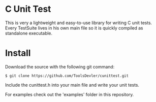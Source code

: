 # C Unit Test

This is very a lightweight and easy-to-use library for writing C unit tests.
Every TestSuite lives in his own main file so it is quickly compiled as standalone
executable.

# Install
Download the source with the following git command:

```
$ git clone https://github.com/ToolsDevler/cunittest.git
```

Include the cunittest.h into your main file and write your unit tests.

For examples check out the 'examples' folder in this repository.
